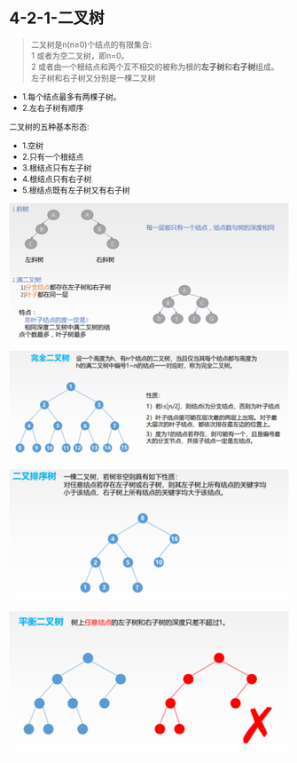 # 4-2-1-二叉树

> 二叉树是n\(n≥0\)个结点的有限集合:  
> 1 或者为空二叉树，即n=0。   
> 2 或者由一个根结点和两个互不相交的被称为根的**左子树**和**右子树**组成。  
> 左子树和右子树又分别是一棵二叉树

* 1.每个结点最多有两棵子树。 
* 2.左右子树有顺序

二叉树的五种基本形态:

* 1.空树
* 2.只有一个根结点
* 3.根结点只有左子树
* 4.根结点只有右子树
* 5.根结点既有左子树又有右子树

![](../../.gitbook/assets/image%20%28388%29.png)

![](../../.gitbook/assets/image%20%28270%29.png)

![](../../.gitbook/assets/image%20%28284%29.png)

![](../../.gitbook/assets/image%20%28253%29.png)





